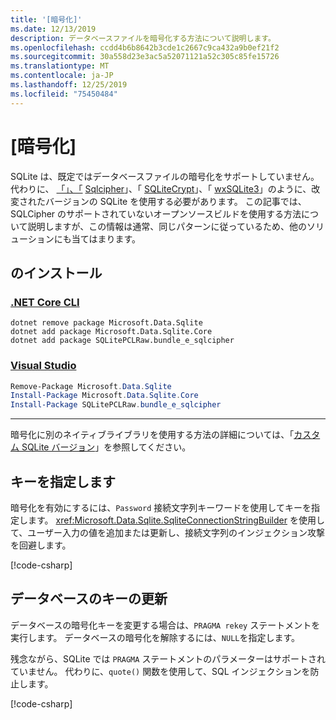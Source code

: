 ```yaml
---
title: '[暗号化]'
ms.date: 12/13/2019
description: データベースファイルを暗号化する方法について説明します。
ms.openlocfilehash: ccdd4b6b8642b3cde1c2667c9ca432a9b0ef21f2
ms.sourcegitcommit: 30a558d23e3ac5a52071121a52c305c85fe15726
ms.translationtype: MT
ms.contentlocale: ja-JP
ms.lasthandoff: 12/25/2019
ms.locfileid: "75450484"
---
```

# <a name="encryption"></a>[暗号化]

SQLite は、既定ではデータベースファイルの暗号化をサポートしていません。 代わりに、 [「」、「](https://www.hwaci.com/sw/sqlite/see.html) [Sqlcipher](https://www.zetetic.net/sqlcipher/)」、「 [SQLiteCrypt](http://www.sqlite-crypt.com/)」、「 [wxSQLite3](https://utelle.github.io/wxsqlite3)」のように、改変されたバージョンの SQLite を使用する必要があります。 この記事では、SQLCipher のサポートされていないオープンソースビルドを使用する方法について説明しますが、この情報は通常、同じパターンに従っているため、他のソリューションにも当てはまります。

## <a name="installation"></a>のインストール

### <a name="net-core-clitabnetcore-cli"></a>[.NET Core CLI](#tab/netcore-cli)

```dotnetcli
dotnet remove package Microsoft.Data.Sqlite
dotnet add package Microsoft.Data.Sqlite.Core
dotnet add package SQLitePCLRaw.bundle_e_sqlcipher
```

### <a name="visual-studiotabvisual-studio"></a>[Visual Studio](#tab/visual-studio)

``` PowerShell
Remove-Package Microsoft.Data.Sqlite
Install-Package Microsoft.Data.Sqlite.Core
Install-Package SQLitePCLRaw.bundle_e_sqlcipher
```

---

暗号化に別のネイティブライブラリを使用する方法の詳細については、「[カスタム SQLite バージョン](custom-versions.md)」を参照してください。

## <a name="specify-the-key"></a>キーを指定します

暗号化を有効にするには、`Password` 接続文字列キーワードを使用してキーを指定します。 <xref:Microsoft.Data.Sqlite.SqliteConnectionStringBuilder> を使用して、ユーザー入力の値を追加または更新し、接続文字列のインジェクション攻撃を回避します。

[!code-csharp[](../../../../samples/snippets/standard/data/sqlite/EncryptionSample/Program.cs?name=snippet_ConnectionStringBuilder)]

## <a name="rekeying-the-database"></a>データベースのキーの更新

データベースの暗号化キーを変更する場合は、`PRAGMA rekey` ステートメントを実行します。 データベースの暗号化を解除するには、`NULL`を指定します。

残念ながら、SQLite では `PRAGMA` ステートメントのパラメーターはサポートされていません。 代わりに、`quote()` 関数を使用して、SQL インジェクションを防止します。

[!code-csharp[](../../../../samples/snippets/standard/data/sqlite/EncryptionSample/Program.cs?name=snippet_Rekey)]
